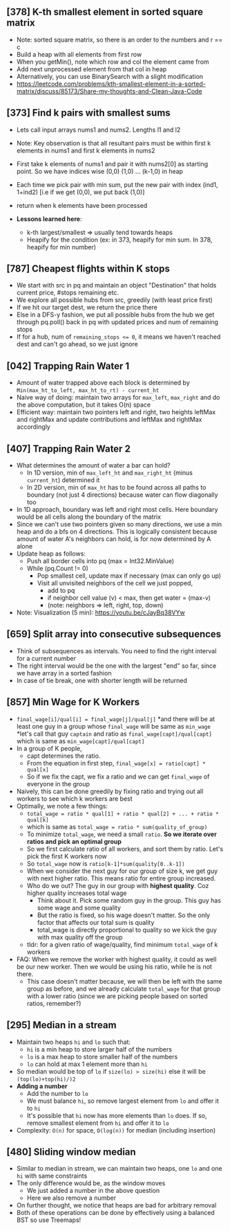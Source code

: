 ## [378] K-th smallest element in sorted square matrix
* Note: sorted square matrix, so there is an order to the numbers and r == c 
* Build a heap with all elements from first row
* When you getMin(), note which row and col the element came from
* Add next unprocessed element from that col in heap 
* Alternatively, you can use BinarySearch with a slight modification
* https://leetcode.com/problems/kth-smallest-element-in-a-sorted-matrix/discuss/85173/Share-my-thoughts-and-Clean-Java-Code

## [373] Find k pairs with smallest sums
* Lets call input arrays nums1 and nums2. Lengths l1 and l2
* Note: Key observation is that all resultant pairs must be within first k elements in nums1 and first k elements in nums2 
* First take k elements of nums1 and pair it with nums2[0] as starting point. So we have indices wise (0,0) (1,0) ... (k-1,0) in heap 
* Each time we pick pair with min sum, put the new pair with index (ind1, 1+ind2) [i.e if we get (0,0), we put back (1,0)]
* return when k elements have been processed

* **Lessons learned here**:
    * k-th largest/smallest => usually tend towards heaps
    * Heapify for the condition (ex: in 373, heapify for min sum. In 378, heapify for min number)

## [787] Cheapest flights within K stops
* We start with src in pq and maintain an object "Destination" that holds current price, #stops remaining etc.
* We explore all possible hubs from src, greedily (with least price first)
* If we hit our target dest, we return the price there 
* Else in a DFS-y fashion, we put all possible hubs from the hub we get through pq.poll() back in pq with updated prices and num of remaining stops
* If for a hub, num of `remaining_stops <= 0`, it means we haven't reached dest and can't go ahead, so we just ignore

## [042] Trapping Rain Water 1
* Amount of water trapped above each block is determined by `Min(max_ht_to_left, max_ht_to_rt) - current_ht`
* Naive way of doing: maintain two arrays for `max_left`, `max_right` and do the above computation, but it takes O(n) space
* Efficient way: maintain two pointers left and right, two heights leftMax and rightMax and update contributions and leftMax and rightMax accordingly

## [407] Trapping Rain Water 2
* What determines the amount of water a bar can hold?
    * In 1D version, min of `max_left_ht` and `max_right_ht` (minus `current_ht`) determined it 
    * In 2D version, min of `max_ht` has to be found across all paths to boundary (not just 4 directions) because water can flow diagonally too 
* In 1D approach, boundary was left and right most cells. Here boundary would be all cells along the boundary of the matrix
* Since we can't use two pointers given so many directions, we use a min heap and do a bfs on 4 directions. This is logically consistent because amount of water A's neighbors can hold, is for now determined by A alone 
* Update heap as follows:
    * Push all border cells into pq (max = Int32.MinValue)
    * While (pq.Count != 0)
        * Pop smallest cell, update max if necessary (max can only go up)
        * Visit all unvisited neighbors of the cell we just popped, 
            * add to pq
            * if neighbor cell value (v) < max, then get water = (max-v) 
            * (note: neighbors => left, right, top, down)
* Note: Visualization (5 min): https://youtu.be/cJayBq38VYw

## [659] Split array into consecutive subsequences 
* Think of subsequences as intervals. You need to find the right interval for a current number 
* The right interval would be the one with the largest "end" so far, since we have array in a sorted fashion
* In case of tie break, one with shorter length will be returned

## [857] Min Wage for K Workers
* `final_wage[i]/qual[i] = final_wage[j]/qual[j]`
    *and there will be at least one guy in a group whose `final_wage` will be same as `min_wage`
    *let's call that guy `captain` and ratio as `final_wage[capt]/qual[capt]` which is same as `min_wage[capt]/qual[capt]`
* In a group of K people,
    * capt determines the ratio.
    * From the equation in first step, `final_wage[x] = ratio[capt] * qual[x]`
    * So if we fix the capt, we fix a ratio and we can get `final_wage` of everyone in the group
* Naively, this can be done greedily by fixing ratio and trying out all workers to see which k workers are best
* Optimally, we note a few things:
    * `total_wage = ratio * qual[1] + ratio * qual[2] + ... + ratio * qual[k]`
    * which is same as `total_wage = ratio * sum(quality_of_group)`
    * To minimize `total_wage`, we need a small `ratio`. **So we iterate over ratios and pick an optimal group**
    * So we first calculate ratio of all workers, and sort them by ratio. Let's pick the first K workers now
    * So `total_wage` now is `ratio[k-1]*sum(quality[0..k-1])`
    * When we consider the next guy for our group of size k, we get guy with next higher ratio. This means ratio for entire group increased.
    * Who do we out? The guy in our group with **highest quality**. Coz higher quality increases total wage
        * Think about it. Pick some random guy in the group. This guy has some wage and some quality
        * But the ratio is fixed, so his wage doesn't matter. So the only factor that affects our total sum is quality
        * total_wage is directly proportional to quality so we kick the guy with max quality off the group
    * tldr: for a given ratio of wage/quality, find minimum `total_wage` of k workers
* FAQ: When we remove the worker with highest quality, it could as well be our new worker. Then we would be using his ratio, while he is not there.
    * This case doesn't matter because, we will then be left with the same group as before, and we already calculate `total_wage` for that group with a lower ratio (since we are picking people based on sorted ratios, remember?)

## [295] Median in a stream
* Maintain two heaps `hi` and `lo` such that:
    * `hi` is a min heap to store larger half of the numbers
    * `lo` is a max heap to store smaller half of the numbers
    * `lo` can hold at max 1 element more than `hi`
* So median would be top of `lo` if `size(lo) > size(hi)` else it will be `(top(lo)+top(hi)/)2`
* **Adding a number**
    * Add the number to `lo`
    * We must balance `hi`, so remove largest element from `lo` and offer it to `hi`
    * It's possible that `hi` now has more elements than `lo` does. If so, remove smallest element from `hi` and offer it to `lo`
* Complexity: `O(n)` for space, `O(log(n))` for median (including insertion)

## [480] Sliding window median
* Similar to median in stream, we can maintain two heaps, one `lo` and one `hi` with same constraints
* The only difference would be, as the window moves
    * We just added a number in the above question
    * Here we also remove a number
* On further thought, we notice that heaps are bad for arbitrary removal
* Both of these operations can be done by effectively using a balanced BST so use Treemaps!
